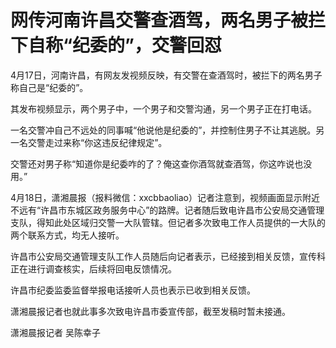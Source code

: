 # 网传河南许昌交警查酒驾，两名男子被拦下自称“纪委的”，交警回怼

4月17日，河南许昌，有网友发视频反映，有交警在查酒驾时，被拦下的两名男子称自己是“纪委的”。

其发布视频显示，两个男子中，一个男子和交警沟通，另一个男子正在打电话。

一名交警冲自己不远处的同事喊“他说他是纪委的”，并控制住男子不让其逃脱。另一名交警走过来称“你这违反纪律规定”。

交警还对男子称“知道你是纪委咋的了？俺这查你酒驾就查酒驾，你这咋说也没用。”

4月18日，潇湘晨报（报料微信：xxcbbaoliao）记者注意到，视频画面显示附近不远有“许昌市东城区政务服务中心”的路牌。记者随后致电许昌市公安局交通管理支队，得知此处区域归交警一大队管辖。但记者多次致电工作人员提供的一大队的两个联系方式，均无人接听。

许昌市公安局交通管理支队工作人员随后向记者表示，已经接到相关反馈，宣传科正在进行调查核实，后续将回电反馈情况。

许昌市纪委监委监督举报电话接听人员也表示已收到相关反馈。

潇湘晨报记者也就此事多次致电许昌市委宣传部，截至发稿时暂未接通。

潇湘晨报记者 吴陈幸子

